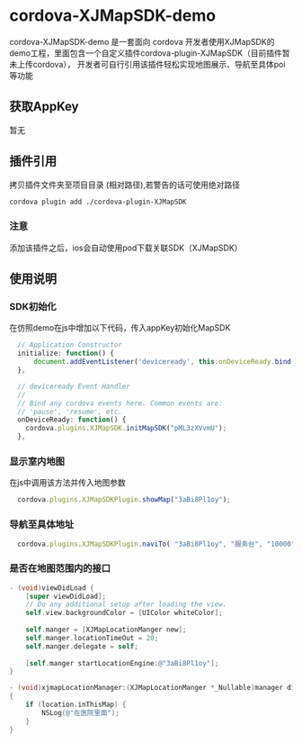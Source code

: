 # cordova-XJMapSDK-demo

cordova-XJMapSDK-demo 是一套面向 cordova 开发者使用XJMapSDK的demo工程，里面包含一个自定义插件cordova-plugin-XJMapSDK（目前插件暂未上传cordova），
开发者可自行引用该插件轻松实现地图展示、导航至具体poi等功能

## 获取AppKey
暂无

## 插件引用
拷贝插件文件夹至项目目录 (相对路径),若警告的话可使用绝对路径
```bash
cordova plugin add ./cordova-plugin-XJMapSDK
```

### 注意
添加该插件之后，ios会自动使用pod下载关联SDK（XJMapSDK）
  
## 使用说明  

### SDK初始化
  在仿照demo在js中增加以下代码，传入appKey初始化MapSDK
```js
  // Application Constructor
  initialize: function() {
      document.addEventListener('deviceready', this.onDeviceReady.bind(this), false);
  },

  // deviceready Event Handler
  //
  // Bind any cordova events here. Common events are:
  // 'pause', 'resume', etc.
  onDeviceReady: function() {
    cordova.plugins.XJMapSDK.initMapSDK("pML3zXVvmU");
  },
```


### 显示室内地图
在js中调用该方法并传入地图参数
```js
  cordova.plugins.XJMapSDKPlugin.showMap("3aBi8Pl1oy");
```
### 导航至具体地址
```js
  cordova.plugins.XJMapSDKPlugin.naviTo( "3aBi8Pl1oy", "服务台", "10000");
```
### 是否在地图范围内的接口
```objective-c
- (void)viewDidLoad {
    [super viewDidLoad];
    // Do any additional setup after loading the view.
    self.view.backgroundColor = [UIColor whiteColor];
    
    self.manger = [XJMapLocationManger new];
    self.manger.locationTimeOut = 20;
    self.manger.delegate = self;
    
    [self.manger startLocationEngine:@"3aBi8Pl1oy"];
}

- (void)xjmapLocationManager:(XJMapLocationManger *_Nullable)manager didUpdateLocation:(XJLocationInfo *_Nullable)location 
{
    if (location.inThisMap) {
        NSLog(@"在医院里面");
    }
}
```
	
